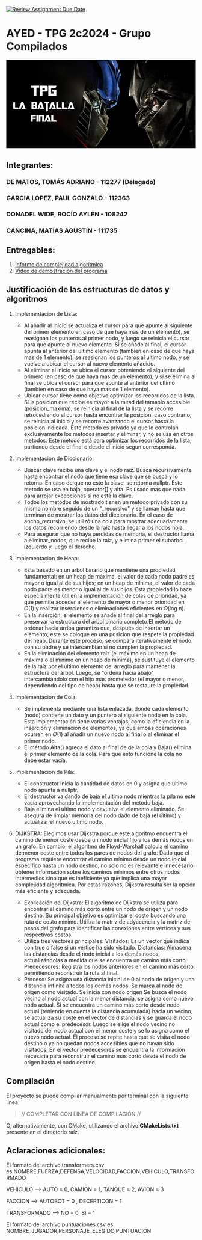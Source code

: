 [![Review Assignment Due Date](https://classroom.github.com/assets/deadline-readme-button-22041afd0340ce965d47ae6ef1cefeee28c7c493a6346c4f15d667ab976d596c.svg)](https://classroom.github.com/a/mpISVoEK)
# AYED - TPG 2c2024 - Grupo Compilados

<p align="center">
   <img src="Banner.jpg" alt="TPG: La batalla final"><br>
</p>

## Integrantes:

### DE MATOS, TOMÁS ADRIANO - 112277 (Delegado)

### GARCIA LOPEZ, PAUL GONZALO - 112363

### DONADEL WIDE, ROCÍO AYLÉN - 108242

### CANCINA, MATÍAS AGUSTÍN - 111735

## Entregables:

1. [Informe de complejidad algorítmica](https://docs.google.com/document/d/13TDQOgicwrRM_FvfyqVqIjJZ4llM3OECTTcOZllaljE/edit?tab=t.0)
2. [Video de demostración del programa](https://www.enlaceaca.com/)

## Justificación de las estructuras de datos y algoritmos

1. Implementacion de Lista:
   - Al añadir al inicio se actualiza el cursor para que apunte al siguiente del primer elemento en caso de que haya mas de un elemento), se reasignan los punteros al primer nodo, y luego se            reinicia el cursor para que apunte al nuevo elemento. Si se añade al final, el cursor apunta al anterior del ultimo elemento (tambien en caso de que haya mas de 1 elemento), se reasignan          los punteros al ultimo nodo, y se vuelve a ubicar el cursor al nuevo elemento añadido.
   - Al eliminar al inicio se ubica el cursor obteniendo el siguiente del primero (en caso de que haya mas de un elemento), y si se elimina al final se ubica el cursor para que apunte al anterior       del ultimo (tambien en caso de que haya mas de 1 elemento).
   - Ubicar cursor tiene como objetivo optimizar los recorridos de la lista. Si la posicion que recibe es mayor a la mitad del tamanio accesible (posicion_maxima), se reinicia al final de la            lista y se recorre retrocediendo el cursor hasta encontrar la posicion. caso contrario, se reinicia al inicio y se recorre avanzando el cursor hasta la posicion indicada. Este metodo es           privado ya que lo controlan exclusivamente los metodos insertar y eliminar, y no se usa en otros metodos. Este metodo está para optimizar los recorridos de la lista, partiendo desde el            final o desde el inicio segun corresponda.
2. Implementacion de Diccionario:
   - Buscar clave recibe una clave y el nodo raiz. Busca recursivamente hasta encontrar el nodo que tiene esa clave que se busca y lo retorna. En caso de que no este la clave, se retorna nullptr.       Este metodo se usa en baja, operator[] y  alta. Es usado mas que nada para arrojar excepciones si no está la clave.
   - Todos los metodos de mostrado tienen un metodo privado con su mismo nombre seguido de un "_recursivo" y se llaman hasta que terminan de mostrar los datos del diccionario.
      En el caso de ancho_recursivo, se utilizó una cola para mostrar adecuadamente los datos recorriendo desde la raiz hasta llegar a los nodos hoja.
   - Para asegurar que no haya perdidas de memoria, el destructor llama a eliminar_nodos, que recibe la raiz, y elimina primer el subarbol izquierdo y luego el derecho.
3. Implementacion de Heap:
   - Esta basado en un árbol binario que mantiene una propiedad fundamental: en un heap de máxima, el valor de cada nodo padre es mayor o 
     igual al de sus hijos; en un heap de mínima, el valor de cada nodo padre es menor o igual al de sus hijos. Esta propiedad lo hace especialmente útil en la implementación de colas de prioridad, ya 
     que permite acceder al elemento de mayor o menor prioridad en 𝑂(1) y realizar inserciones o eliminaciones eficientes en 𝑂(log n).
   - En la inserción, el elemento se añade al final del arreglo para preservar la estructura del árbol binario completo.El método de ordenar hacia arriba garantiza que, después de insertar un elemento, 
     este se coloque en una posición que respete la propiedad del heap. Durante este proceso, se compara iterativamente el nodo con su padre y se intercambian si no cumplen la propiedad.
   - En la eliminación del elemento raíz (el máximo en un heap de máxima o el mínimo en un heap de mínima), se sustituye el elemento de la raíz por el último elemento del arreglo para mantener la 
    estructura del árbol. Luego, se "ordena hacia abajo" intercambiándolo con el hijo más prometedor (el mayor o menor, dependiendo del tipo de heap) hasta que se restaure la propiedad.
5. Implementacion de Cola:
   - Se implementa mediante una lista enlazada, donde cada elemento (nodo) contiene un dato y un puntero al siguiente nodo en la cola. Esta implementación tiene varias ventajas, como la eficiencia en la inserción y eliminación de elementos, ya que 
     ambas operaciones ocurren en 𝑂(1) al añadir un nuevo nodo al final o al eliminar el primer nodo.
   - El método Alta() agrega el dato al final de de la cola y Baja() elimina el primer elemento de la cola. Para que esto funcione la cola no debe estar vacía.
6. Implementación de Pila:
   - El constructor inicia la cantidad de datos en 0 y asigna que ultimo nodo apunta a nullptr.
   - El destructor va dando de baja el ultimo nodo mientras la pila no esté vacía aprovechando la implementación del método baja.
   - Baja elimina el ultimo nodo y devuelve el elemento eliminado. Se asegura de limpiar memoria del nodo dado de baja (el último) y actualizar el nuevo ultimo nodo.
7. DIJKSTRA: Elegimos usar Dijkstra porque este algoritmo encuentra el camino de menor coste desde un nodo inicial fijo a los demás nodos en un grafo. En cambio, el algoritmo de Floyd-Warshall calcula el camino de menor coste entre todos los pares de nodos del grafo. 
Dado que el programa requiere encontrar el camino mínimo desde un nodo inicial específico hasta un nodo destino, no solo no es relevante e innecesario obtener información sobre los caminos mínimos entre otros nodos intermedios sino que es ineficiente ya que implica una mayor complejidad algorítmica. Por estas razones, Dijkstra resulta ser la opción más eficiente y adecuada.

   - Explicación del Dijkstra: 
El algoritmo de Dijkstra se utiliza para encontrar el camino más corto entre un nodo de origen y un nodo destino. Su principal objetivo es optimizar el costo buscando una ruta de costo mínimo.
Utiliza la matriz de adyacencia y la matriz de pesos del grafo para identificar las conexiones entre vértices y sus respectivos costos.
   - Utiliza tres vectores principales:
Visitados: Es un vector que indica con true o false si un vértice ha sido visitado.
Distancias: Almacena las distancias desde el nodo inicial a los demás nodos, actualizándolas a medida que se encuentra un camino más corto.
Predecesores: Registra los nodos anteriores en el camino más corto, permitiendo reconstruir la ruta al final.
   - Proceso:
Se asigna una distancia inicial de 0 al nodo de origen y una distancia infinita a todos los demás nodos.
Se marca al nodo de origen como visitado. Se inicia con nodo origen
Se busca el nodo vecino al nodo actual con la menor distancia, se asigna como nuevo nodo actual.
Si se encuentra un camino más corto desde nodo actual (teniendo en cuenta la distancia acumulada) hacia un vecino, se actualiza su coste en el vector de distancias y se guarda el nodo actual como el predecesor.
Luego se elige el nodo vecino no visitado del nodo actual con el menor coste y se lo asigna como el nuevo nodo actual.
El proceso se repite hasta que se visita el nodo destino o ya no quedan nodos accesibles que no hayan sido visitados.
En el vector predecesores se encuentra la información necesaria para reconstruir el camino más corto desde el nodo de origen hasta el nodo destino.


## Compilación

El proyecto se puede compilar manualmente por terminal con la siguiente línea:

> // COMPLETAR CON LINEA DE COMPILACIÓN //

O, alternativamente, con CMake, utilizando el archivo **CMakeLists.txt** presente en el directorio raíz.

## Aclaraciones adicionales:

El formato del archivo transformers.csv es:NOMBRE,FUERZA,DEFENSA,VELOCIDAD,FACCION,VEHICULO,TRANSFORMADO

VEHICULO --> AUTO = 0, CAMION = 1, TANQUE = 2, AVION = 3

FACCION --> AUTOBOT = 0 , DECEPTICON = 1

TRANSFORMADO --> NO = 0, SI = 1

El formato del archivo puntuaciones.csv es: NOMBRE_JUGADOR,PERSONAJE_ELEGIDO,PUNTUACION
